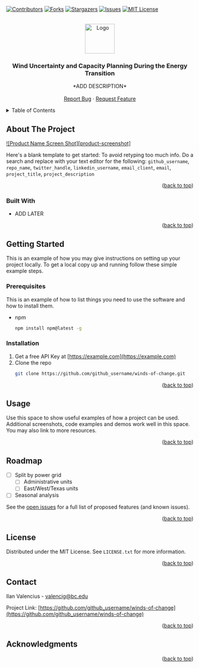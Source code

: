<!-- Improved compatibility of back to top link: See: https://github.com/othneildrew/Best-README-Template/pull/73 -->
<a name="readme-top"></a>
<!--
*** Thanks for checking out the Best-README-Template. If you have a suggestion
*** that would make this better, please fork the repo and create a pull request
*** or simply open an issue with the tag "enhancement".
*** Don't forget to give the project a star!
*** Thanks again! Now go create something AMAZING! :D
-->



<!-- PROJECT SHIELDS -->
<!--
*** I'm using markdown "reference style" links for readability.
*** Reference links are enclosed in brackets [ ] instead of parentheses ( ).
*** See the bottom of this document for the declaration of the reference variables
*** for contributors-url, forks-url, etc. This is an optional, concise syntax you may use.
*** https://www.markdownguide.org/basic-syntax/#reference-style-links
-->
[![Contributors][contributors-shield]][contributors-url]
[![Forks][forks-shield]][forks-url]
[![Stargazers][stars-shield]][stars-url]
[![Issues][issues-shield]][issues-url]
[![MIT License][license-shield]][license-url]



<!-- PROJECT LOGO -->
<br />
<div align="center">
  <a href="https://github.com/github_username/winds-of-change">
    <img src="https://www.bc.edu/content/bc-web/offices/office-of-university-communications/policies-guidelines/graphic-identity-system/_jcr_content/par/responsive_columns/col3/bc_image_content/image.img.png/1550507598147.png" alt="Logo" width="80" height="80">
  </a>

<h3 align="center">Wind Uncertainty and Capacity Planning During the Energy Transition</h3>

  <p align="center">
    *ADD DESCRIPTION*
    <br />
    <br />
    <a href="https://github.com/github_username/winds-of-change/issues">Report Bug</a>
    ·
    <a href="https://github.com/github_username/winds-of-change/issues">Request Feature</a>
  </p>
</div>



<!-- TABLE OF CONTENTS -->
<details>
  <summary>Table of Contents</summary>
  <ol>
    <li>
      <a href="#about-the-project">About The Project</a>
      <ul>
        <li><a href="#built-with">Built With</a></li>
      </ul>
    </li>
    <li>
      <a href="#getting-started">Getting Started</a>
      <ul>
        <li><a href="#prerequisites">Prerequisites</a></li>
        <li><a href="#installation">Installation</a></li>
      </ul>
    </li>
    <li><a href="#usage">Usage</a></li>
    <li><a href="#roadmap">Roadmap</a></li>
    <li><a href="#license">License</a></li>
    <li><a href="#contact">Contact</a></li>
    <li><a href="#acknowledgments">Acknowledgments</a></li>
  </ol>
</details>



<!-- ABOUT THE PROJECT -->
## About The Project

[![Product Name Screen Shot][product-screenshot]](https://example.com)

Here's a blank template to get started: To avoid retyping too much info. Do a search and replace with your text editor for the following: `github_username`, `repo_name`, `twitter_handle`, `linkedin_username`, `email_client`, `email`, `project_title`, `project_description`

<p align="right">(<a href="#readme-top">back to top</a>)</p>



### Built With

* ADD LATER

<p align="right">(<a href="#readme-top">back to top</a>)</p>



<!-- GETTING STARTED -->
## Getting Started

This is an example of how you may give instructions on setting up your project locally.
To get a local copy up and running follow these simple example steps.

### Prerequisites

This is an example of how to list things you need to use the software and how to install them.
* npm
  ```sh
  npm install npm@latest -g
  ```

### Installation

1. Get a free API Key at [https://example.com](https://example.com)
2. Clone the repo
   ```sh
   git clone https://github.com/github_username/winds-of-change.git
   ```

<p align="right">(<a href="#readme-top">back to top</a>)</p>



<!-- USAGE EXAMPLES -->
## Usage

Use this space to show useful examples of how a project can be used. Additional screenshots, code examples and demos work well in this space. You may also link to more resources.


<p align="right">(<a href="#readme-top">back to top</a>)</p>



<!-- ROADMAP -->
## Roadmap

- [ ] Split by power grid
    - [ ] Administrative units
    - [ ] East/West/Texas units
- [ ] Seasonal analysis

See the [open issues](https://github.com/github_username/repo_name/issues) for a full list of proposed features (and known issues).

<p align="right">(<a href="#readme-top">back to top</a>)</p>


<!-- LICENSE -->
## License

Distributed under the MIT License. See `LICENSE.txt` for more information.

<p align="right">(<a href="#readme-top">back to top</a>)</p>



<!-- CONTACT -->
## Contact

Ilan Valencius  - valencig@bc.edu

Project Link: [https://github.com/github_username/winds-of-change](https://github.com/github_username/winds-of-change)

<p align="right">(<a href="#readme-top">back to top</a>)</p>



<!-- ACKNOWLEDGMENTS -->
## Acknowledgments


<p align="right">(<a href="#readme-top">back to top</a>)</p>



<!-- MARKDOWN LINKS & IMAGES -->
<!-- https://www.markdownguide.org/basic-syntax/#reference-style-links -->
[contributors-shield]: https://img.shields.io/github/contributors/ivalencius/winds-of-change.svg?style=for-the-badge
[contributors-url]: https://github.com/ivalencius/winds-of-change/graphs/contributors
[forks-shield]: https://img.shields.io/github/forks/ivalencius/winds-of-change.svg?style=for-the-badge
[forks-url]: https://github.com/ivalencius/winds-of-change/network/members
[stars-shield]: https://img.shields.io/github/stars/ivalencius/winds-of-change.svg?style=for-the-badge
[stars-url]: https://github.com/ivalencius/winds-of-change/stargazers
[issues-shield]: https://img.shields.io/github/issues/ivalencius/winds-of-change.svg?style=for-the-badge
[issues-url]: https://github.com/ivalencius/winds-of-change/issues
[license-shield]: https://img.shields.io/github/license/ivalencius/winds-of-change.svg?style=for-the-badge
[license-url]: https://github.com/ivalencius/winds-of-change/blob/main/LICENSE.txt
[JQuery.com]: https://img.shields.io/badge/jQuery-0769AD?style=for-the-badge&logo=jquery&logoColor=white
[JQuery-url]: https://jquery.com 
